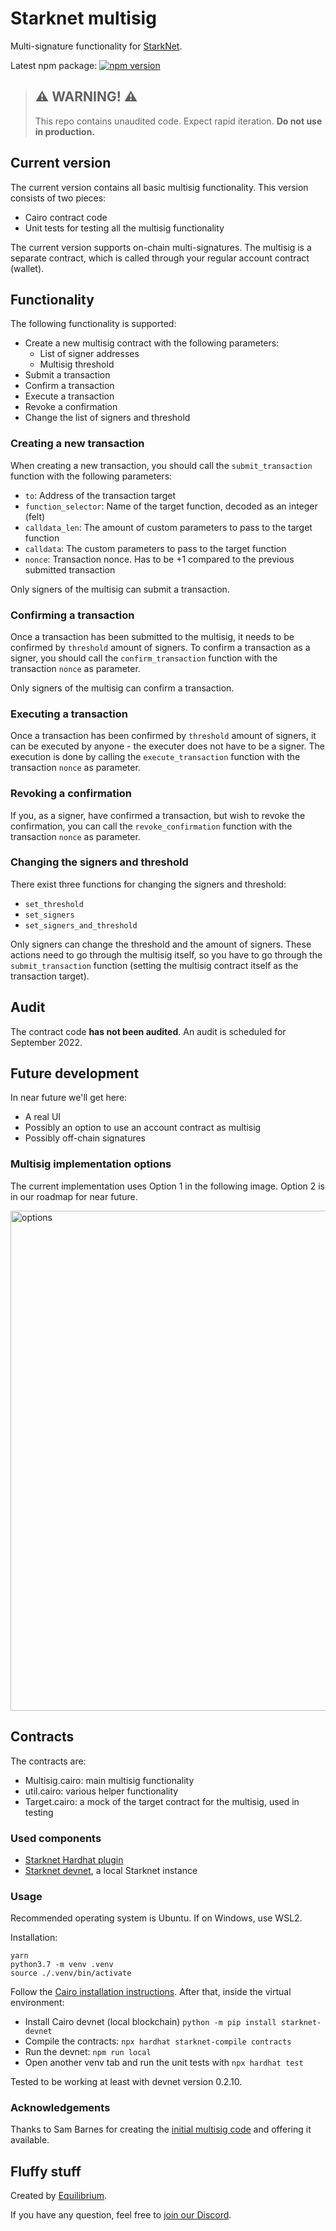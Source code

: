 # Starknet multisig

Multi-signature functionality for [StarkNet](https://starknet.io/what-is-starknet).

Latest npm package: [![npm version](https://badge.fury.io/js/starsign-multisig.svg)](https://badge.fury.io/js/starsign-multisig)

> ## ⚠️ WARNING! ⚠️
>
> This repo contains unaudited code. Expect rapid iteration.
> **Do not use in production.**

## Current version

The current version contains all basic multisig functionality. This version consists of two pieces:

- Cairo contract code
- Unit tests for testing all the multisig functionality

The current version supports on-chain multi-signatures. The multisig is a separate contract, which is called through your regular account contract (wallet).

## Functionality

The following functionality is supported:

- Create a new multisig contract with the following parameters:
  - List of signer addresses
  - Multisig threshold
- Submit a transaction
- Confirm a transaction
- Execute a transaction
- Revoke a confirmation
- Change the list of signers and threshold

### Creating a new transaction

When creating a new transaction, you should call the `submit_transaction` function with the following parameters:

- `to`: Address of the transaction target
- `function_selector`: Name of the target function, decoded as an integer (felt)
- `calldata_len`: The amount of custom parameters to pass to the target function
- `calldata`: The custom parameters to pass to the target function
- `nonce`: Transaction nonce. Has to be +1 compared to the previous submitted transaction

Only signers of the multisig can submit a transaction.

### Confirming a transaction

Once a transaction has been submitted to the multisig, it needs to be confirmed by `threshold` amount of signers. To confirm a transaction as a signer, you should call the `confirm_transaction` function with the transaction `nonce` as parameter.

Only signers of the multisig can confirm a transaction.

### Executing a transaction

Once a transaction has been confirmed by `threshold` amount of signers, it can be executed by anyone - the executer does not have to be a signer. The execution is done by calling the `execute_transaction` function with the transaction `nonce` as parameter.

### Revoking a confirmation

If you, as a signer, have confirmed a transaction, but wish to revoke the confirmation, you can call the `revoke_confirmation` function with the transaction `nonce` as parameter.

### Changing the signers and threshold

There exist three functions for changing the signers and threshold:

- `set_threshold`
- `set_signers`
- `set_signers_and_threshold`

Only signers can change the threshold and the amount of signers. These actions need to go through the multisig itself, so you have to go through the `submit_transaction` function (setting the multisig contract itself as the transaction target).

## Audit

The contract code **has not been audited**. An audit is scheduled for September 2022.

## Future development

In near future we'll get here:

- A real UI
- Possibly an option to use an account contract as multisig
- Possibly off-chain signatures

### Multisig implementation options

The current implementation uses Option 1 in the following image. Option 2 is in our roadmap for near future.

<img src="multisig_options.png" alt="options" width="800"/>

## Contracts

The contracts are:

- Multisig.cairo: main multisig functionality
- util.cairo: various helper functionality
- Target.cairo: a mock of the target contract for the multisig, used in testing

### Used components

- [Starknet Hardhat plugin](https://github.com/Shard-Labs/starknet-hardhat-plugin)
- [Starknet devnet](https://github.com/Shard-Labs/starknet-devnet), a local Starknet instance

### Usage

Recommended operating system is Ubuntu. If on Windows, use WSL2.

Installation:

```
yarn
python3.7 -m venv .venv
source ./.venv/bin/activate
```

Follow the [Cairo installation instructions](https://www.cairo-lang.org/docs/quickstart.html).
After that, inside the virtual environment:

- Install Cairo devnet (local blockchain) `python -m pip install starknet-devnet`
- Compile the contracts: `npx hardhat starknet-compile contracts`
- Run the devnet: `npm run local`
- Open another venv tab and run the unit tests with `npx hardhat test`

Tested to be working at least with devnet version 0.2.10.

### Acknowledgements

Thanks to Sam Barnes for creating the [initial multisig code](https://github.com/sambarnes/cairo-multisig) and offering it available.

## Fluffy stuff

Created by [Equilibrium](https://equilibrium.co).

If you have any question, feel free to [join our Discord](https://discord.gg/BZbrRbSd2f).
